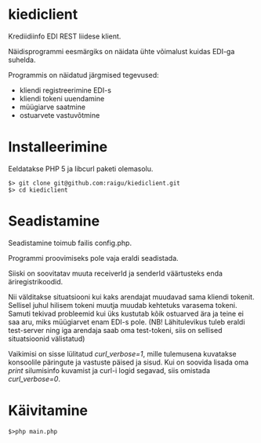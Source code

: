 # kiediclient

Krediidiinfo EDI REST liidese klient.

Näidisprogrammi eesmärgiks on näidata ühte võimalust kuidas EDI-ga suhelda.

Programmis on näidatud järgmised tegevused:
* kliendi registreerimine EDI-s
* kliendi tokeni uuendamine
* müügiarve saatmine
* ostuarvete vastuvõtmine

# Installeerimine

Eeldatakse PHP 5 ja libcurl paketi olemasolu.

    $> git clone git@github.com:raigu/kiediclient.git
    $> cd kiediclient


# Seadistamine


Seadistamine toimub failis config.php.

Programmi proovimiseks pole vaja eraldi seadistada. 

Siiski on soovitatav muuta receiverId ja senderId väärtusteks enda äriregistrikoodid. 

Nii välditakse situatsiooni kui kaks arendajat muudavad sama kliendi tokenit. Sellisel juhul hilisem tokeni muutja muudab kehtetuks varasema tokeni. 
Samuti tekivad probleemid kui üks kustutab kõik ostuarved ära ja teine ei saa aru, miks müügiarvet enam EDI-s pole.
(NB! Lähitulevikus tuleb eraldi test-server ning iga arendaja saab oma test-tokeni, siis on sellised situatsioonid välistatud)

Vaikimisi on sisse lülitatud *curl_verbose=1*, mille tulemusena kuvatakse konsoolile päringute ja vastuste päised ja sisud.
Kui on soovida lisada oma *print* silumisinfo kuvamist ja curl-i logid segavad, siis omistada *curl_verbose=0*.



# Käivitamine

    $>php main.php 


